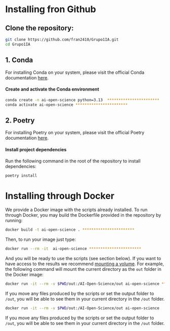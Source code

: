 # Installing fron Github

##  Clone the repository:
   ```bash
   git clone https://github.com/fran2410/Grupo1IA.git
   cd Grupo1IA
   ```
## 1. Conda

For installing Conda on your system, please visit the official Conda documentation [here](https://docs.conda.io/projects/conda/en/latest/user-guide/install/index.html).

#### Create and activate the Conda environment
```bash
conda create -n ai-open-science python=3.13  ***********************
conda activate ai-open-science ***********************
```

## 2. Poetry

For installing Poetry on your system, please visit the official Poetry documentation [here](https://python-poetry.org/docs/#installation).

#### Install project dependencies
Run the following command in the root of the repository to install dependencies:
```bash
poetry install
```

# Installing through Docker

We provide a Docker image with the scripts already installed. To run through Docker, you may build the Dockerfile provided in the repository by running:

```bash
docker build -t ai-open-science . ***********************
```

Then, to run your image just type:

```bash
docker run --rm -it  ai-open-science ***********************
```

And you will be ready to use the scripts (see section below). If you want to have access to the results we recommend [mounting a volume](https://docs.docker.com/storage/volumes/). For example, the following command will mount the current directory as the `out` folder in the Docker image:

```bash
docker run -it --rm -v $PWD/out:/AI-Open-Science/out ai-open-science ***********************
```
If you move any files produced by the scripts or set the output folder to `/out`, you will be able to see them in your current directory in the `/out` folder.

```bash
docker run -it --rm -v $PWD/out:/AI-Open-Science/out ai-open-science 
```
If you move any files produced by the scripts or set the output folder to `/out`, you will be able to see them in your current directory in the `/out` folder.
